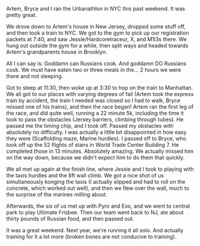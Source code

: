 Artem, Bryce and I ran the Urbanathlon in NYC this past weekend. It was pretty great.

We drove down to Artem's house in New Jersey, dropped some stuff off, and then took a train to NYC. We got to the gym to pick up our registration packets at 7:40, and saw Jessie/Hardcoretraceur, X, and M1l3s there. We hung out outside the gym for a while, then split ways and headed towards Artem's grandparents house in Brooklyn.

All I can say is: Goddamn can Russians cook. And goddamn DO Russians cook. We must have eaten two or three meals in the... 2 hours we were there and not sleeping.

Got to sleep at 11:30, then woke up at 3:30 to hop on the train to Manhattan. We all got to our places with varying degrees of fail (Artem took the express train by accident, the train I needed was closed so I had to walk, Bryce missed one of his trains), and then the race began! Artem ran the first leg of the race, and did quite well, running a 22 minute 5k, including the time it took to pass the obstacles (Jersey barriers, climbing through tubes). He passed me the timing chip, and I took off. Passed my obstacles with absolutely no difficulty. I was actually a little bit disappointed in how easy they were (Scaffolding maze, Marine hurdles). I passed off to Bryce, who took off up the 52 flights of stairs in World Trade Center Building 7\. He completed those in 13 minutes. Absolutely amazing. We actually missed him on the way down, because we didn't expect him to do them that quickly.

We all met up again at the finish line, where Jessie and I took to playing with the taxis hurdles and the 8ft wall climb. We got a nice shot of us simultaneously konging the taxis (I actually slipped and had to roll on the concrete, which worked out well), and then we flew over the wall, much to the surprise of the marines milling about.

Afterwards, the six of us met up with Pyro and Exo, and we went to central park to play Ultimate Frisbee. Then our team went back to NJ, ate about thirty pounds of Russian food, and then passed out.

It was a great weekend. Next year, we're running it all solo. And actually training for it a lot more (broken bones are not conducive to training).